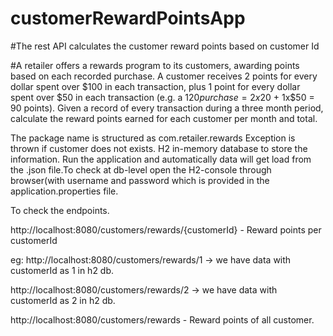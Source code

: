 # customerRewardPointsApp
#The rest API calculates the customer reward points based on customer Id

#A retailer offers a rewards program to its customers, awarding points based on each recorded purchase. A customer receives 2 points for every dollar spent over $100 in each transaction, plus 1 point for every dollar spent over $50 in each transaction (e.g. a $120 purchase = 2x$20 + 1x$50 = 90 points). Given a record of every transaction during a three month period, calculate the reward points earned for each customer per month and total.

The package name is structured as com.retailer.rewards
Exception is thrown if customer does not exists.
H2 in-memory database to store the information.
Run the application and automatically data will get load from the .json file.To check at db-level open the H2-console through browser(with username and password which is provided in the application.properties file.

To check the endpoints.

 http://localhost:8080/customers/rewards/{customerId} - Reward points per customerId
 
 eg:
 http://localhost:8080/customers/rewards/1     -> we have data with customerId as 1 in h2 db.
 
 
 http://localhost:8080/customers/rewards/2     -> we have data with customerId as 2 in h2 db.
 
 
 
 http://localhost:8080/customers/rewards - Reward points of all customer.
 
 
